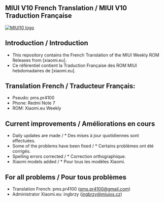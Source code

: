 
## MIUI V10 French Translation / MIUI V10 Traduction Française

[![MIUI10 logo](https://i.imgur.com/s5PsCYM.png)](https://xiaomi.eu/)

## Introduction / Introduction

* This repository contains the French Translation of the MIUI Weekly ROM Releases from [xiaomi.eu].
* Ce référentiel contient la Traduction Française des ROM MIUI hebdomadaires de [xiaomi.eu].

## Translation French / Traducteur Français:
* Pseudo: pms.pr4100
* Phone: Redmi Note 7
* ROM: Xiaomi.eu Weekly

## Current improvements / Améliorations en cours

* Daily updates are made / * Des mises à jour quotidiennes sont effectuées.
* Some of the problems have been fixed / * Certains problèmes ont été corrigés.
* Spelling errors corrected / * Correction orthographique.
* Xiaomi models added / * Pour tous les modèles Xiaomi.

## For all problems / Pour tous problèmes
* Translation French: pms.pr4100 (pms.pr4100@gmail.com)
* Administrator Xiaomi.eu: ingbrzy (ingbrzy@miuios.cz)
